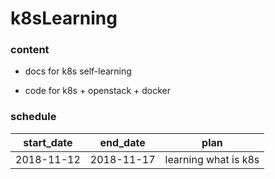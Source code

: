 # k8sLearning
### content
- docs for k8s self-learning

- code for k8s + openstack + docker

### schedule
| start_date| end_date| plan|
|----|---|---|
|2018-11-12|2018-11-17|learning what is k8s|
